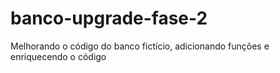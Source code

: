 # banco-upgrade-fase-2
Melhorando o código do banco fictício, adicionando funções e enriquecendo o código
